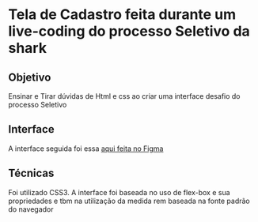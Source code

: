 # Tela de Cadastro feita durante um live-coding do processo Seletivo da shark

## Objetivo
  Ensinar e Tirar dúvidas de Html e css ao criar uma interface desafio do processo Seletivo
  
## Interface
   A interface seguida foi essa [aqui feita no Figma](https://www.figma.com/file/B7fyu2lOPwS4vKVrTMRMtA/Projeto-explicativo?node-id=0%3A1)
   
##  Técnicas
  Foi utilizado CSS3. A interface foi baseada no uso de flex-box e sua propriedades e tbm na utilização da medida rem baseada na fonte padrão do navegador
  
